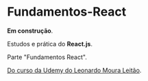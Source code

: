 # Fundamentos-React

**Em construção**.

Estudos e prática do **React.js**. 

Parte "Fundamentos React".

 [Do curso da Udemy do Leonardo Moura Leitão](https://www.udemy.com/course/react-redux-pt/).